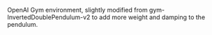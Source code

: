OpenAI Gym environment, slightly modified from gym-InvertedDoublePendulum-v2 to add more weight and damping to the pendulum.
